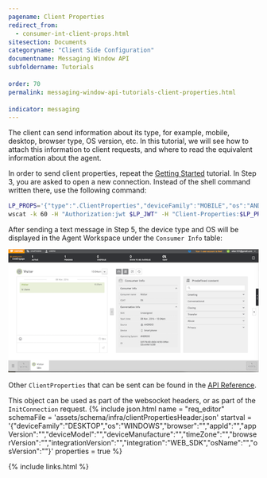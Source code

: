 ```yaml
---
pagename: Client Properties
redirect_from:
  - consumer-int-client-props.html
sitesection: Documents
categoryname: "Client Side Configuration"
documentname: Messaging Window API
subfoldername: Tutorials

order: 70
permalink: messaging-window-api-tutorials-client-properties.html

indicator: messaging
---
```


The client can send information about its type, for example, mobile, desktop, browser type, OS version, etc. In this tutorial, we will see how to attach this information to client requests, and where to read the equivalent information about the agent.

In order to send client properties, repeat the [Getting Started](consumer-int-getting-started.html) tutorial. In Step 3, you are asked to open a new connection. Instead of the shell command written there, use the following command:

```sh
LP_PROPS='{"type":".ClientProperties","deviceFamily":"MOBILE","os":"ANDROID"}'
wscat -k 60 -H "Authorization:jwt $LP_JWT" -H "Client-Properties:$LP_PROPS" -c "wss://$LP_ASYNCMESSAGINGENT/ws_api/account/$LP_ACCOUNT/messaging/consumer?v=3"
```

After sending a text message in Step 5, the device type and OS will be displayed in the Agent Workspace under the ``Consumer Info`` table:

![consumer-msg](img/consumer_client_properties.png)

Other ``ClientProperties`` that can be sent can be found in the [API Reference](consumer-int-api-reference.html#conection-establishment).

This object can be used as part of the websocket headers, or as part of the ``InitConnection`` request.
{% include json.html name = "req_editor"
	schemaFile = 'assets/schema/infra/clientPropertiesHeader.json'
	startval = '{"deviceFamily":"DESKTOP","os":"WINDOWS","browser":"","appId":"","appVersion":"","deviceModel":"","deviceManufacture":"","timeZone":"","browserVersion":"","integrationVersion":"","integration":"WEB_SDK","osName":"","osVersion":""}'
	properties = true %}

{% include links.html %}